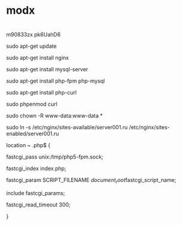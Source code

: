 # modx

#
m90833zx
pk6UahD6


sudo apt-get update<p>
sudo apt-get install nginx<p>
sudo apt-get install mysql-server<p>
sudo apt-get install php-fpm php-mysql<p>
sudo apt-get install php-curl<p>
sudo phpenmod curl<p>

sudo chown -R www-data:www-data *<p>
sudo ln -s /etc/nginx/sites-available/server001.ru /etc/nginx/sites-enabled/server001.ru<p>
  
  
location ~ \.php$ {<p>
  fastcgi_pass unix:/tmp/php5-fpm.sock;<p>
  fastcgi_index index.php;<p>
  fastcgi_param SCRIPT_FILENAME $document_root$fastcgi_script_name;<p>
  include fastcgi_params;<p>
  fastcgi_read_timeout 300;<p>
}<p>
